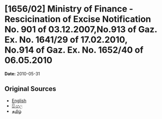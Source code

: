 # [1656/02] Ministry of Finance - Rescicination of Excise Notification No. 901 of 03.12.2007,No.913 of Gaz. Ex. No. 1641/29 of 17.02.2010, No.914 of Gaz. Ex. No. 1652/40 of 06.05.2010

**Date:** 2010-05-31

## Original Sources

- [English](https://documents.gov.lk/view/extra-gazettes/2010/5/1656-02_E.pdf)
- [සිංහල](https://documents.gov.lk/view/extra-gazettes/2010/5/1656-02_S.pdf)
- [தமிழ்](https://documents.gov.lk/view/extra-gazettes/2010/5/1656-02_T.pdf)
